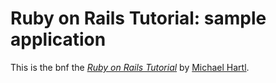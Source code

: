 # Ruby on Rails Tutorial: sample application

This is the bnf
the [*Ruby on Rails Tutorial*](http://railstutorial.org/)
by [Michael Hartl](http://michaelhartl.com/).
